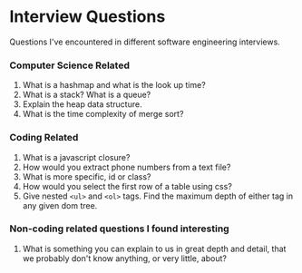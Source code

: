 # Interview Questions
Questions I've encountered in different software engineering interviews.

### Computer Science Related
1. What is a hashmap and what is the look up time?
2. What is a stack? What is a queue?
3. Explain the heap data structure.
4. What is the time complexity of merge sort?

### Coding Related
1. What is a javascript closure?
2. How would you extract phone numbers from a text file?
3. What is more specific, id or class?
4. How would you select the first row of a table using css?
5. Give nested `<ul>` and `<ol>` tags. Find the maximum depth of either tag in any given dom tree.

### Non-coding related questions I found interesting
1. What is something you can explain to us in great depth and detail, that we probably don't know anything, or very little, about?
